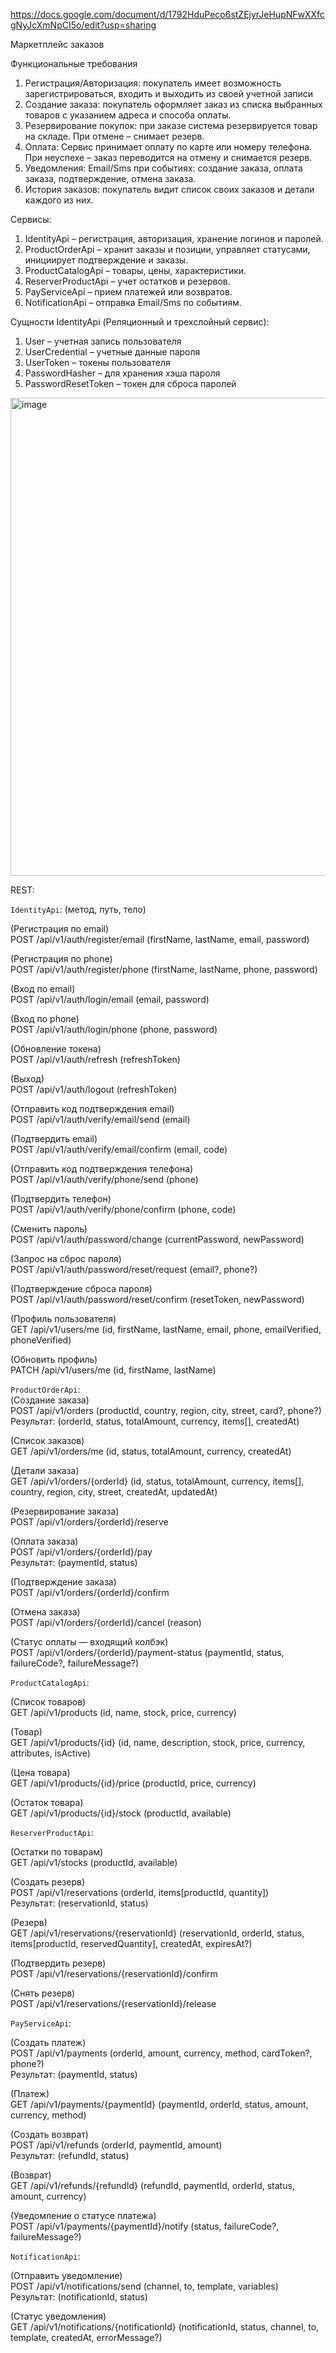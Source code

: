 https://docs.google.com/document/d/1792HduPeco6stZEjyrJeHupNFwXXfcgNyJcXmNpCI5o/edit?usp=sharing


Маркетплейс заказов

Функциональные требования

1) Регистрация/Авторизация: покупатель имеет возможность зарегистрироваться, входить и выходить из  своей учетной записи
2) Создание заказа: покупатель оформляет заказ из списка выбранных товаров с указанием адреса и способа оплаты.
3) Резервирование покупок: при заказе система резервируется товар на складе. При отмене – снимает резерв.
4) Оплата: Сервис принимает оплату по карте или номеру телефона. При неуспехе – заказ переводится на отмену и снимается резерв.
5) Уведомления: Email/Sms при событиях: создание заказа, оплата заказа, подтверждение, отмена заказа.
6) История заказов: покупатель видит список своих заказов и детали каждого из них.

Сервисы:
1) IdentityApi – регистрация, авторизация, хранение логинов и паролей.
2) ProductOrderApi – хранит заказы и позиции, управляет статусами, инициирует подтверждение и заказы.
3) ProductCatalogApi – товары, цены, характеристики.
4) ReserverProductApi – учет остатков и резервов.
5) PayServiceApi – прием платежей или возвратов.
6) NotificationApi – отправка Email/Sms по событиям.




Cущности IdentityApi (Реляционный и трехслойный сервис):
1) User – учетная запись пользователя
2) UserCredential – учетные данные пароля
3) UserToken – токены пользователя
4) PasswordHasher – для хранения хэша пароля
5) PasswordResetToken – токен для сброса паролей


<img width="974" height="765" alt="image" src="https://github.com/user-attachments/assets/b545caf6-6c67-4692-b3b1-0747a46d93a8" />


REST:

`IdentityApi`:
(метод, путь, тело)

(Регистрация по email)  
POST /api/v1/auth/register/email (firstName, lastName, email, password)  

(Регистрация по phone)  
POST /api/v1/auth/register/phone (firstName, lastName, phone, password)  

(Вход по email)  
POST /api/v1/auth/login/email (email, password)  

(Вход по phone)  
POST /api/v1/auth/login/phone (phone, password)  

(Обновление токена)  
POST /api/v1/auth/refresh (refreshToken)  

(Выход)  
POST /api/v1/auth/logout (refreshToken)  

(Отправить код подтверждения email)  
POST /api/v1/auth/verify/email/send (email)  

(Подтвердить email)  
POST /api/v1/auth/verify/email/confirm (email, code)  


(Отправить код подтверждения телефона)  
POST /api/v1/auth/verify/phone/send (phone)  

(Подтвердить телефон)  
POST /api/v1/auth/verify/phone/confirm (phone, code)  

(Сменить пароль)  
POST /api/v1/auth/password/change (currentPassword, newPassword)  

(Запрос на сброс пароля)  
POST /api/v1/auth/password/reset/request (email?, phone?)  

(Подтверждение сброса пароля)  
POST /api/v1/auth/password/reset/confirm (resetToken, newPassword)  

(Профиль пользователя)  
GET /api/v1/users/me (id, firstName, lastName, email, phone, emailVerified, phoneVerified)  

(Обновить профиль)  
PATCH /api/v1/users/me (id, firstName, lastName)  
  
`ProductOrderApi`:  
(Создание заказа)  
POST /api/v1/orders (productId, country, region, city, street, card?, phone?)  
Результат: (orderId, status, totalAmount, currency, items[], createdAt)  
  
(Список заказов)  
GET /api/v1/orders/me (id, status, totalAmount, currency, createdAt)  
  
(Детали заказа)  
GET /api/v1/orders/{orderId} (id, status, totalAmount, currency, items[], country, region, city, street, createdAt, updatedAt)  
  
(Резервирование заказа)  
POST /api/v1/orders/{orderId}/reserve  
  
(Оплата заказа)  
POST /api/v1/orders/{orderId}/pay  
Результат: (paymentId, status)  
  
(Подтверждение заказа)  
POST /api/v1/orders/{orderId}/confirm  
  
(Отмена заказа)  
POST /api/v1/orders/{orderId}/cancel (reason)  
  
(Статус оплаты — входящий колбэк)  
POST /api/v1/orders/{orderId}/payment-status (paymentId, status, failureCode?, failureMessage?)  
  
`ProductCatalogApi`:  
  
(Список товаров)  
GET /api/v1/products (id, name, stock, price, currency)  
  
(Товар)  
GET /api/v1/products/{id} (id, name, description, stock, price, currency, attributes, isActive)  
  
(Цена товара)  
GET /api/v1/products/{id}/price (productId, price, currency)  
  
(Остаток товара)  
GET /api/v1/products/{id}/stock (productId, available)  
  
`ReserverProductApi`:  
  
(Остатки по товарам)  
GET /api/v1/stocks (productId, available)  
  
(Создать резерв)  
POST /api/v1/reservations (orderId, items[productId, quantity])  
Результат: (reservationId, status)  
  
(Резерв)  
GET /api/v1/reservations/{reservationId} (reservationId, orderId, status, items[productId, reservedQuantity], createdAt, expiresAt?)  
  
(Подтвердить резерв)  
POST /api/v1/reservations/{reservationId}/confirm  
  
(Снять резерв)  
POST /api/v1/reservations/{reservationId}/release  
  
`PayServiceApi`:  
  
(Создать платеж)  
POST /api/v1/payments (orderId, amount, currency, method, cardToken?, phone?)  
Результат: (paymentId, status)  
  
(Платеж)  
GET /api/v1/payments/{paymentId} (paymentId, orderId, status, amount, currency, method)  
  
(Создать возврат)  
POST /api/v1/refunds (orderId, paymentId, amount)  
Результат: (refundId, status)  
  
(Возврат)  
GET /api/v1/refunds/{refundId} (refundId, paymentId, orderId, status, amount, currency)  
  
(Уведомление о статусе платежа)  
POST /api/v1/payments/{paymentId}/notify (status, failureCode?, failureMessage?)  
  
`NotificationApi`:  
  
(Отправить уведомление)  
POST /api/v1/notifications/send (channel, to, template, variables)  
Результат: (notificationId, status)  
  
(Статус уведомления)  
GET /api/v1/notifications/{notificationId} (notificationId, status, channel, to, template, createdAt, errorMessage?)  


